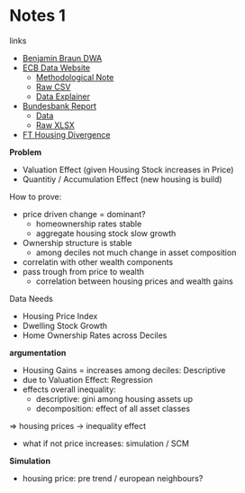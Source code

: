 # Notes 1



links 

- [Benjamin Braun DWA](https://benjaminbraun.org/posts/dwa/)
- [ECB Data Website](https://data.ecb.europa.eu/data/datasets/DWA?dataset%5B0%5D=Distributional%20Wealth%20Accounts%20%28DWA%29&filterSequence=dataset&advFilterDataset%5B0%5D=Distributional%20Wealth%20Accounts%20%28DWA%29)
  - [Methodological Note](https://data.ecb.europa.eu/sites/default/files/2024-01/DWA%20Methodological%20note.pdf)
  - [Raw CSV](https://data-api.ecb.europa.eu/service/data/DWA?format=csvdata)
  - [Data Explainer](https://data.ecb.europa.eu/data/datasets/DWA/structure)
- [Bundesbank Report](https://www.bundesbank.de/resource/blob/894880/958edb67dec48f1dbdeccaf0efd36768/mL/2022-07-vermoegensbilanz-data.pdf)
  - [Data](https://www.bundesbank.de/en/statistics/macroeconomic-accounting-systems/balance-sheets/balance-sheets-792982) 
  - [Raw XLSX](https://www.bundesbank.de/resource/blob/921176/8bbb8b4814a600adb06df91185c85990/472B63F073F071307366337C94F8C870/verteilungsbasierte-vermoegensbilanzen-xls-data.xlsx)
- [FT Housing Divergence](https://archive.ph/xr43c)





**Problem**

- Valuation Effect (given Housing Stock increases in Price)
- Quantitiy / Accumulation Effect (new housing is build)



How to prove:

- price driven change = dominant?
  - homeownership rates stable
  - aggregate housing stock slow growth
- Ownership structure is stable
  - among deciles not much change in asset composition
- correlatin with other wealth components
- pass trough from price to wealth
  - correlation between housing prices and wealth gains

Data Needs

- Housing Price Index 
- Dwelling Stock Growth
- Home Ownership Rates across Deciles





**argumentation**

- Housing Gains = increases among deciles: Descriptive
- due to Valuation Effect: Regression
- effects overall inequality: 
  - descriptive: gini among housing assets up
  - decomposition: effect of all asset classes 

=> housing prices -> inequality effect

- what if not price increases: simulation / SCM



**Simulation**

- housing price: pre trend / european neighbours?
